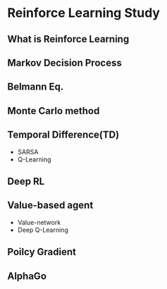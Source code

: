 # Reinforce Learning Study
## What is Reinforce Learning
## Markov Decision Process
## Belmann Eq.
## Monte Carlo method
## Temporal Difference(TD)
- SARSA
- Q-Learning
## Deep RL
## Value-based agent
- Value-network
- Deep Q-Learning
## Poilcy Gradient
## AlphaGo
